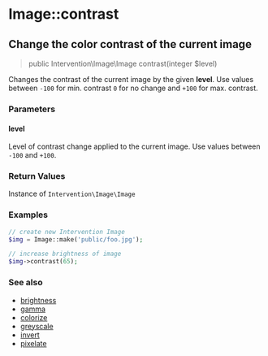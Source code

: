 # Image::contrast
## Change the color contrast of the current image

> public Intervention\Image\Image contrast(integer $level)

Changes the contrast of the current image by the given **level**. Use values between ```-100``` for min. contrast ```0``` for no change and ```+100``` for max. contrast.

### Parameters

#### level
Level of contrast change applied to the current image. Use values between `-100` and `+100`.

### Return Values
Instance of `Intervention\Image\Image`

### Examples

```php
// create new Intervention Image
$img = Image::make('public/foo.jpg');

// increase brightness of image
$img->contrast(65);
```

### See also

- [brightness](/v2/api/brightness)
- [gamma](/v2/api/gamma)
- [colorize](/v2/api/colorize)
- [greyscale](/v2/api/greyscale)
- [invert](/v2/api/invert)
- [pixelate](/v2/api/pixelate)